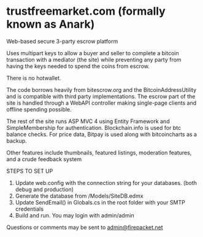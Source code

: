 trustfreemarket.com (formally known as Anark)
========

Web-based secure 3-party escrow platform

Uses multipart keys to allow a buyer and seller to complete a bitcoin transaction with a mediator (the site)
while preventing any party from having the keys needed to spend the coins from escrow. 

There is no hotwallet.

The code borrows heavily from bitescrow.org and the BitcoinAddressUtility and is compatible with third party
implementations. The escrow part of the site is handled through a WebAPI controller making single-page clients
and offline spending possible.

The rest of the site runs ASP MVC 4 using Entity Framework and SimpleMembership for authentication. 
Blockchain.info is used for btc balance checks. For price data, Bitpay is used along with bitcoincharts as a backup.

Other features include thumbnails, featured listings, moderation features, and a crude feedback system

STEPS TO SET UP

1. Update web.config with the connection string for your databases. (both debug and production)
2. Generate the database from /Models/SiteDB.edmx
2. Update SendEmail() in Globals.cs in the root folder with your SMTP credentials
3. Build and run. You may login with admin/admin

Questions or comments may be sent to admin@firepacket.net
